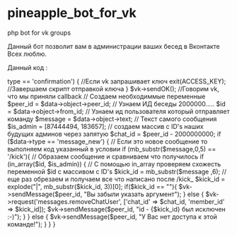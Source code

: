 # pineapple_bot_for_vk
php bot for vk groups

Данный бот позволит вам в администрации ваших бесед в Вконтакте
Всех люблю.

Данный код : 


<?php

include "vk_api.php";



const VK_KEY = "b48c23e7e4aa9c7c02f61a51aff85b90e59a4c52567f8604e25074a9a82b2ccf8258f9b938095be8c5e9d"; //тот самый длинный ключ доступа сообщества
const ACCESS_KEY = "be20ea35"; //например c40b9566, введите свой
const VERSION = "5.81"; //ваша версия используемого api



$vk = new vk_api(VK_KEY, VERSION); // создание экземпляра класса работы с api, принимает ключ и версию api
$data = json_decode(file_get_contents('php://input')); //Получает и декодирует JSON пришедший из ВК
//print_r($data);
if ($data->type == 'confirmation') { //Если vk запрашивает ключ
    exit(ACCESS_KEY); //Завершаем скрипт отправкой ключа
}
$vk->sendOK(); //Говорим vk, что мы приняли callback
// Создаем необходиммые переменные
$peer_id = $data->object->peer_id; // Узнаем ИД беседы 2000000.....
$id = $data->object->from_id; // Узнаем ид пользователя который отправляет команду
$message = $data->object->text; // Текст самого сообщения
$is_admin = [87444494, 183657]; // создаем массив с ID's наших будущих админов через запятую
$chat_id = $peer_id - 2000000000;

if ($data->type == 'message_new') { // Если это новое сообщение то выполняем код указанный в условии


    if (mb_substr($message,0,5) == '/kick'){ // Образаем сообщение и сравниваем что получилось

            if (in_array($id, $is_admin)) { // С помощью in_array проверяем схожесть переменной $id с массивом с ID's

        $kick_id = mb_substr($message ,6); // еще раз обрезаем и получаем все что написано после /kick_
        $kick_id = explode("|", mb_substr($kick_id, 3))[0];

        if($kick_id == ""){
            $vk->sendMessage($peer_id, "Вы забыли указать аргумент");

        } else {

        $vk->request('messages.removeChatUser', ['chat_id' => $chat_id, 'member_id' => $kick_id]);
        $vk->sendMessage($peer_id, "id - {$kick_id} был исключен :-)");

    }
    } else {
            $vk->sendMessage($peer_id, "У Вас нет доступа к этой команде!");

        }
    }
}
